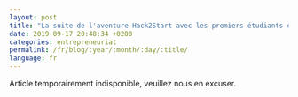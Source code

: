 ```yaml
---
layout: post
title: "La suite de l'aventure Hack2Start avec les premiers étudiants entrepreneurs"
date: 2019-09-17 20:48:34 +0200
categories: entrepreneuriat
permalink: /fr/blog/:year/:month/:day/:title/
language: fr
---
```


Article temporairement indisponible, veuillez nous en excuser.
